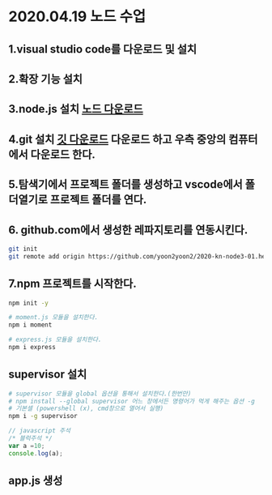 # 2020.04.19 노드 수업
## 1.visual studio code를 다운로드 및 설치
## 2.확장 기능 설치
## 3.node.js 설치 [노드 다운로드](https://nodejs.org)
## 4.git 설치 [깃 다운로드](https://git-scm.com) 다운로드 하고 우측 중앙의 컴퓨터에서 다운로드 한다.
## 5.탐색기에서 프로젝트 폴더를 생성하고 vscode에서 폴더열기로 프로젝트 폴더를 연다.
## 6. github.com에서 생성한 레파지토리를 연동시킨다.
```bash
git init
git remote add origin https://github.com/yoon2yoon2/2020-kn-node3-01.hello
```
## 7.npm 프로젝트를 시작한다.
```bash
npm init -y

# moment.js 모듈을 설치한다.
npm i moment

# express.js 모듈을 설치한다.
npm i express
```

## supervisor 설치
```bash
# supervisor 모듈을 global 옵션을 통해서 설치한다.(한번만)
# npm install --global supervisor 어느 창에서든 명령어가 먹게 해주는 옵션 -g
# 기본셀 (powershell (x), cmd창으로 열어서 실행)
npm i -g supervisor
```

```js
// javascript 주석
/* 블럭주석 */
var a =10;
console.log(a);
```

## app.js 생성
```
```